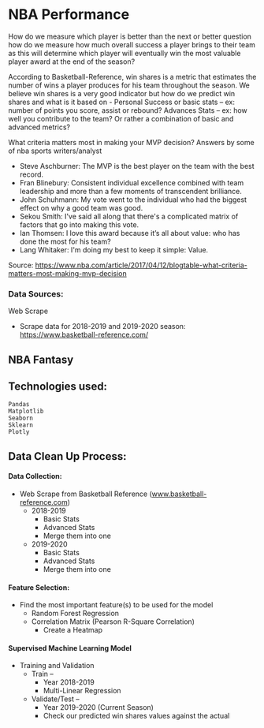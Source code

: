 # NBA Performance

How do we measure which player is better than the next or better question how do we measure how much overall success a player brings to their team as this will determine which player will eventually win the most valuable player award at the end of the season?

According to Basketball-Reference, win shares is a metric that estimates the number of wins a player produces for his team throughout the season. We believe win shares is a very good indicator but how do we predict win shares and what is it based on - Personal Success or basic stats – ex: number of points you score, assist or rebound? Advances Stats – ex: how well you contribute to the team? Or rather a combination of basic and advanced metrics?

What criteria matters most in making your MVP decision? Answers by some of nba sports writers/analyst
  - Steve Aschburner: The MVP is the best player on the team with the best record.
  - Fran Blinebury: Consistent individual excellence combined with team leadership and more than a few moments of transcendent brilliance.
  - John Schuhmann: My vote went to the individual who had the biggest effect on why a good team was good.
   - Sekou Smith: I've said all along that there's a complicated matrix of factors that go into making this vote.
   - Ian Thomsen: I love this award because it’s all about value: who has done the most for his team?
  - Lang Whitaker: I'm doing my best to keep it simple: Value.

Source: https://www.nba.com/article/2017/04/12/blogtable-what-criteria-matters-most-making-mvp-decision


### Data Sources:

Web Scrape 
- Scrape data for 2018-2019 and 2019-2020 season: https://www.basketball-reference.com/

NBA Fantasy
-


## Technologies used:
```
Pandas
Matplotlib
Seaborn
Sklearn
Plotly
```

## Data Clean Up Process:

#### Data Collection:
  * Web Scrape from Basketball Reference (www.basketball-reference.com)
    * 2018-2019
      * Basic Stats
      * Advanced Stats
      * Merge them into one
    * 2019-2020
      * Basic Stats
      * Advanced Stats
      * Merge them into one

#### Feature Selection:

  * Find the most important feature(s) to be used for the model
    * Random Forest Regression
    * Correlation Matrix (Pearson R-Square Correlation)
      * Create a Heatmap

#### Supervised Machine Learning Model
  * Training and Validation
    * Train –
      * Year 2018-2019
      * Multi-Linear Regression
    * Validate/Test –
      * Year 2019-2020 (Current Season)
      * Check our predicted win shares values against the actual
